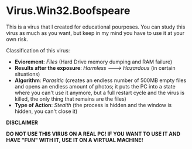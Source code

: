 # Virus.Win32.Boofspeare
This is a virus that I created for educational pourposes. You can study this virus as much as you want, but keep in my mind you have to use it at your own risk.


Classification of this virus:
- **Eviorement**: *Files* (Hard Drive memory dumping and RAM failure)
- **Results after the exposure**: *Harmless ---> Hazardous* (in certain situations) 
- **Algorithm**: *Parasitic* (creates an endless number of 500MB empty files and opens an endless amount of photos; it puts the PC into a state where you can't use it anymore, but a full restart cycle and the virus is killed, the only thing that remains are the files)
- **Type of Action**: *Stealth* (the process is hidden and the window is hidden, you can't close it)

**DISCLAIMER**

**DO NOT USE THIS VIRUS ON A REAL PC! IF YOU WANT TO USE IT AND HAVE "FUN" WITH IT, USE IT ON A VIRTUAL MACHINE!**
